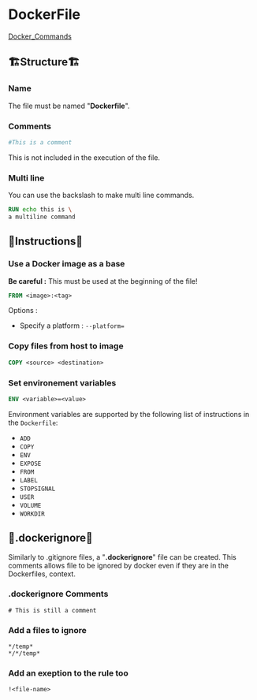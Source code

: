 # DockerFile

[Docker_Commands](Docker_Commands.md#docker-commands)

## 🏗️Structure🏗️

### Name

The file must be named "**Dockerfile**".

### Comments

```dockerfile
#This is a comment
```

This is not included in the execution of the file.

### Multi line

You can use the backslash to make multi line commands.

```dockerfile
RUN echo this is \
a multiline command
```

## 🛂Instructions🛂

### Use a Docker image as a base

**Be careful :** This must be used at the beginning of the file!

```dockerfile
FROM <image>:<tag>
```

Options :

- Specify a platform : ``--platform=``

### Copy files from host to image

```dockerfile
COPY <source> <destination>
```

### Set environement variables

```dockerfile
ENV <variable>=<value>
```

Environment variables are supported by the following list of instructions in the `Dockerfile`:

- `ADD`
- `COPY`
- `ENV`
- `EXPOSE`
- `FROM`
- `LABEL`
- `STOPSIGNAL`
- `USER`
- `VOLUME`
- `WORKDIR`

## 🚫.dockerignore🚫

Similarly to  .gitignore files, a "**.dockerignore**" file can be created. This comments allows file to be ignored by docker even if they are in the Dockerfiles, context.

### .dockerignore Comments

```dockerignore
# This is still a comment
```

### Add a files to ignore

```dockertignore
*/temp*
*/*/temp*
```

### Add an exeption to the rule too

```dockerignore
!<file-name>
```
